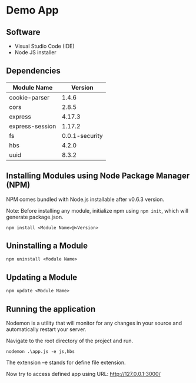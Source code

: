 # Demo App

## Software

- Visual Studio Code (IDE)
- Node JS installer

## Dependencies

| Module Name | Version |
|---|---|
| cookie-parser | 1.4.6 |
| cors | 2.8.5 |
| express | 4.17.3 |
| express-session | 1.17.2 |
| fs | 0.0.1-security |
| hbs | 4.2.0 |
| uuid | 8.3.2 |

## Installing Modules using Node Package Manager (NPM)

NPM comes bundled with Node.js installable after v0.6.3 version.

Note: Before installing any module, initialize npm using ```npm init```, which will generate package.json.

```npm install <Module Name>@<Version>```

## Uninstalling a Module
```npm uninstall <Module Name>```
## Updating a Module
```npm update <Module Name>```
## Running the application
Nodemon is a utility that will monitor for any changes in your source and automatically restart your server.

Navigate to the root directory of the project and run.

```nodemon .\app.js -e js,hbs```

The extension –e stands for define file extension.

Now try to access defined app using URL: http://127.0.0.1:3000/

